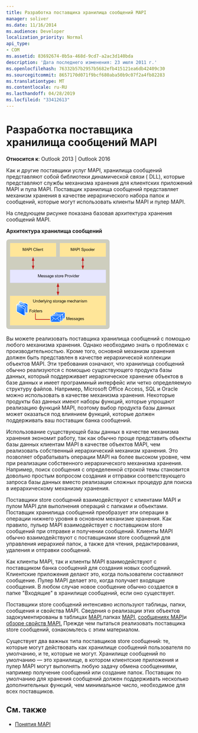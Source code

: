 ```yaml
---
title: Разработка поставщика хранилища сообщений MAPI
manager: soliver
ms.date: 11/16/2014
ms.audience: Developer
localization_priority: Normal
api_type:
- COM
ms.assetid: 83692674-0b5a-468d-9cd7-a2ac3d140bda
description: 'Дата последнего изменения: 23 июля 2011 г.'
ms.openlocfilehash: 76332b57b2957b5682efb415121ea6db42409c30
ms.sourcegitcommit: 8657170d071f9bcf680aba50b9c07f2a4fb82283
ms.translationtype: MT
ms.contentlocale: ru-RU
ms.lasthandoff: 04/28/2019
ms.locfileid: "33412613"
---
```

# <a name="developing-a-mapi-message-store-provider"></a>Разработка поставщика хранилища сообщений MAPI
  
**Относится к**: Outlook 2013 | Outlook 2016 
  
Как и другие поставщики услуг MAPI, хранилища сообщений представляют собой библиотеки динамической связи ( DLL), которые представляют службы механизма хранения для клиентских приложений MAPI и пула MAPI. Поставщик хранилища сообщений представляет механизм хранения в качестве иерархического набора папок и сообщений, которые могут использовать клиенты MAPI и пулер MAPI.
  
На следующем рисунке показана базовая архитектура хранения сообщений MAPI.
  
**Архитектура хранилища сообщений**
  
![Архитектура хранения сообщений](media/storearc.gif "")
  
Вы можете реализовать поставщика хранилища сообщений с помощью любого механизма хранения. Однако необходимо знать о проблемах с производительностью. Кроме того, основной механизм хранения должен быть представлен в качестве иерархической коллекции объектов MAPI. Эти требования означают, что хранилища сообщений обычно реализуются с помощью существующего продукта базы данных, который поддерживает иерархическое хранение объектов в базе данных и имеет программный интерфейс или четко определяемую структуру файлов. Например, Microsoft Office Access, SQL и Oracle можно использовать в качестве механизма хранения. Некоторые продукты баз данных имеют наборы функций, которые упрощают реализацию функций MAPI, поэтому выбор продукта базы данных может оказаться под влиянием функций, которые должен поддерживать ваш поставщик банка сообщений.
  
Использование существующей базы данных в качестве механизма хранения экономит работу, так как обычно проще представить объекты базы данных клиентам MAPI в качестве объектов MAPI, чем реализовать собственный иерархический механизм хранения. Это позволяет обрабатывать операции MAPI на более высоком уровне, чем при реализации собственного иерархического механизма хранения. Например, поиск сообщения с определенной строкой темы становится довольно простым вопросом создания и отправки соответствующего запроса базы данных вместо реализации сложных процедур для поиска в иерархическому механизму хранения.
  
Поставщики store сообщений взаимодействуют с клиентами MAPI и пулом MAPI для выполнения операций с папками и объектами. Поставщик хранилища сообщений преобразует эти операции в операции нижнего уровня в основном механизме хранения. Как правило, пульер MAPI взаимодействует с поставщиком store сообщений при отправке и получении сообщений. Клиенты MAPI обычно взаимодействуют с поставщиками store сообщений для управления иерархией папок, а также для чтения, редактирования, удаления и отправки сообщений.
  
Как клиенты MAPI, так и клиенты MAPI взаимодействуют с поставщиком банка сообщений для создания новых сообщений. Клиентские приложения делают это, когда пользователи составляют сообщение. Пулер MAPI делает это, когда получает входящие сообщения. В любом случае новое сообщение обычно создается в папке "Входящие" в хранилище сообщений, если оно существует.
  
Поставщики store сообщений интенсивно используют таблицы, папки, сообщения и свойства MAPI. Сведения о реализации этих объектов задокументированы в таблицах [MAPI,](mapi-tables.md)папках [MAPI,](mapi-folders.md) [сообщениях MAPI](mapi-messages.md)и [обзоре свойств MAPI.](mapi-property-overview.md) Прежде чем пытаться реализовать поставщика store сообщений, ознакомьтесь с этим материалом.
  
Существует два важных типа поставщиков store сообщений: те, которые могут действовать как хранилище сообщений пользователя по умолчанию, и те, которые не могут. Хранилище сообщений по умолчанию — это хранилище, в котором клиентские приложения и пулер MAPI могут выполнять любую задачу обмена сообщениями, например получение сообщений или создание папок. Поставщик по умолчанию для хранения сообщений должен поддерживать несколько дополнительных функций, чем минимальное число, необходимое для всех поставщиков.
  
## <a name="see-also"></a>См. также

- [Понятия MAPI](mapi-concepts.md)

